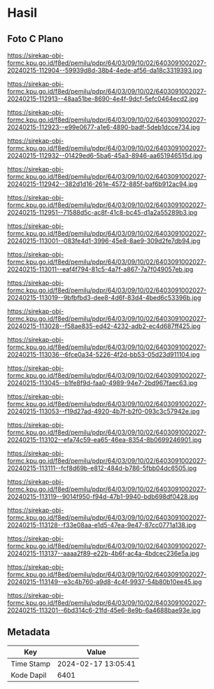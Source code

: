 # Hasil

## Foto C Plano

https://sirekap-obj-formc.kpu.go.id/f8ed/pemilu/pdpr/64/03/09/10/02/6403091002027-20240215-112904--59939d8d-38b4-4ede-af56-da18c3319393.jpg

https://sirekap-obj-formc.kpu.go.id/f8ed/pemilu/pdpr/64/03/09/10/02/6403091002027-20240215-112913--48aa51be-8690-4e4f-9dcf-5efc0464ecd2.jpg

https://sirekap-obj-formc.kpu.go.id/f8ed/pemilu/pdpr/64/03/09/10/02/6403091002027-20240215-112923--e99e0677-a1e6-4890-badf-5deb1dcce734.jpg

https://sirekap-obj-formc.kpu.go.id/f8ed/pemilu/pdpr/64/03/09/10/02/6403091002027-20240215-112932--01429ed6-5ba6-45a3-8946-aa651946515d.jpg

https://sirekap-obj-formc.kpu.go.id/f8ed/pemilu/pdpr/64/03/09/10/02/6403091002027-20240215-112942--382d1d16-261e-4572-885f-baf6b912ac94.jpg

https://sirekap-obj-formc.kpu.go.id/f8ed/pemilu/pdpr/64/03/09/10/02/6403091002027-20240215-112951--71588d5c-ac8f-41c8-bc45-d1a2a55289b3.jpg

https://sirekap-obj-formc.kpu.go.id/f8ed/pemilu/pdpr/64/03/09/10/02/6403091002027-20240215-113001--083fe4d1-3996-45e8-8ae9-309d2fe7db94.jpg

https://sirekap-obj-formc.kpu.go.id/f8ed/pemilu/pdpr/64/03/09/10/02/6403091002027-20240215-113011--eaf4f794-81c5-4a7f-a867-7a7f049057eb.jpg

https://sirekap-obj-formc.kpu.go.id/f8ed/pemilu/pdpr/64/03/09/10/02/6403091002027-20240215-113019--9bfbfbd3-dee8-4d6f-83d4-4bed6c53396b.jpg

https://sirekap-obj-formc.kpu.go.id/f8ed/pemilu/pdpr/64/03/09/10/02/6403091002027-20240215-113028--f58ae835-ed42-4232-adb2-ec4d687ff425.jpg

https://sirekap-obj-formc.kpu.go.id/f8ed/pemilu/pdpr/64/03/09/10/02/6403091002027-20240215-113036--6fce0a34-5226-4f2d-bb53-05d23d911104.jpg

https://sirekap-obj-formc.kpu.go.id/f8ed/pemilu/pdpr/64/03/09/10/02/6403091002027-20240215-113045--b1fe8f9d-faa0-4989-94e7-2bd967faec63.jpg

https://sirekap-obj-formc.kpu.go.id/f8ed/pemilu/pdpr/64/03/09/10/02/6403091002027-20240215-113053--f19d27ad-4920-4b7f-b2f0-093c3c57942e.jpg

https://sirekap-obj-formc.kpu.go.id/f8ed/pemilu/pdpr/64/03/09/10/02/6403091002027-20240215-113102--efa74c59-ea65-46ea-8354-8b0699246901.jpg

https://sirekap-obj-formc.kpu.go.id/f8ed/pemilu/pdpr/64/03/09/10/02/6403091002027-20240215-113111--fcf8d69b-e812-484d-b786-5fbb04dc6505.jpg

https://sirekap-obj-formc.kpu.go.id/f8ed/pemilu/pdpr/64/03/09/10/02/6403091002027-20240215-113119--9014f950-f94d-47b1-9940-bdb698df0428.jpg

https://sirekap-obj-formc.kpu.go.id/f8ed/pemilu/pdpr/64/03/09/10/02/6403091002027-20240215-113128--f33e08aa-e1d5-47ea-9e47-87cc0771a138.jpg

https://sirekap-obj-formc.kpu.go.id/f8ed/pemilu/pdpr/64/03/09/10/02/6403091002027-20240215-113137--aaaa2f89-e22b-4b6f-ac4a-4bdcec236e5a.jpg

https://sirekap-obj-formc.kpu.go.id/f8ed/pemilu/pdpr/64/03/09/10/02/6403091002027-20240215-113149--e3c4b760-a9d8-4c4f-9937-54b80b10ee45.jpg

https://sirekap-obj-formc.kpu.go.id/f8ed/pemilu/pdpr/64/03/09/10/02/6403091002027-20240215-113201--6bd314c6-21fd-45e6-8e9b-6a4688bae93e.jpg


## Metadata

| Key        | Value               |
| ---------- | ------------------- |
| Time Stamp | 2024-02-17 13:05:41 |
| Kode Dapil | 6401                |



